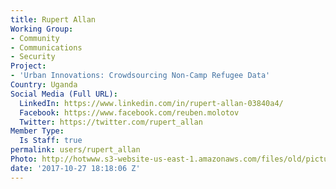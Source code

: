 ```yaml
---
title: Rupert Allan
Working Group:
- Community
- Communications
- Security
Project:
- 'Urban Innovations: Crowdsourcing Non-Camp Refugee Data'
Country: Uganda
Social Media (Full URL):
  LinkedIn: https://www.linkedin.com/in/rupert-allan-03840a4/
  Facebook: https://www.facebook.com/reuben.molotov
  Twitter: https://twitter.com/rupert_allan
Member Type:
  Is Staff: true
permalink: users/rupert_allan
Photo: http://hotwww.s3-website-us-east-1.amazonaws.com/files/old/pictures/picture-406-1514408728.jpg
date: '2017-10-27 18:18:06 Z'
---
```



